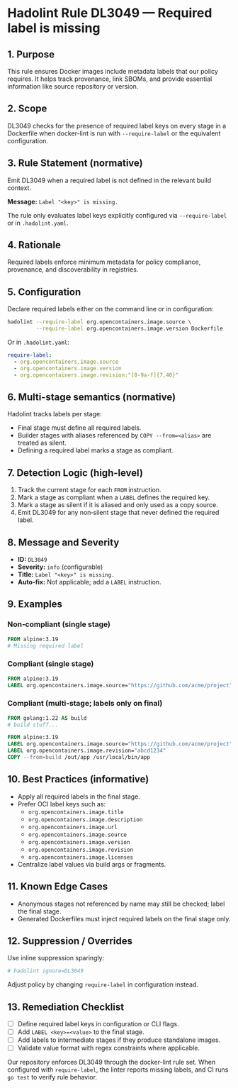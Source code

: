 # Hadolint Rule DL3049 — Required label is missing

## 1. Purpose
This rule ensures Docker images include metadata labels that our policy requires. It helps track provenance, link SBOMs, and provide essential information like source repository or version.

## 2. Scope
DL3049 checks for the presence of required label keys on every stage in a Dockerfile when docker-lint is run with `--require-label` or the equivalent configuration.

## 3. Rule Statement (normative)
Emit DL3049 when a required label is not defined in the relevant build context.

**Message:** `Label "<key>" is missing.`

The rule only evaluates label keys explicitly configured via `--require-label` or in `.hadolint.yaml`.

## 4. Rationale
Required labels enforce minimum metadata for policy compliance, provenance, and discoverability in registries.

## 5. Configuration
Declare required labels either on the command line or in configuration:

```sh
hadolint --require-label org.opencontainers.image.source \
         --require-label org.opencontainers.image.version Dockerfile
```

Or in `.hadolint.yaml`:

```yaml
require-label:
  - org.opencontainers.image.source
  - org.opencontainers.image.version
  - org.opencontainers.image.revision:"[0-9a-f]{7,40}"
```

## 6. Multi-stage semantics (normative)
Hadolint tracks labels per stage:
* Final stage must define all required labels.
* Builder stages with aliases referenced by `COPY --from=<alias>` are treated as silent.
* Defining a required label marks a stage as compliant.

## 7. Detection Logic (high-level)
1. Track the current stage for each `FROM` instruction.
2. Mark a stage as compliant when a `LABEL` defines the required key.
3. Mark a stage as silent if it is aliased and only used as a copy source.
4. Emit DL3049 for any non‑silent stage that never defined the required label.

## 8. Message and Severity
* **ID:** `DL3049`
* **Severity:** `info` (configurable)
* **Title:** `Label "<key>" is missing.`
* **Auto-fix:** Not applicable; add a `LABEL` instruction.

## 9. Examples
### Non‑compliant (single stage)
```Dockerfile
FROM alpine:3.19
# Missing required label
```

### Compliant (single stage)
```Dockerfile
FROM alpine:3.19
LABEL org.opencontainers.image.source="https://github.com/acme/project"
```

### Compliant (multi‑stage; labels only on final)
```Dockerfile
FROM golang:1.22 AS build
# build stuff...

FROM alpine:3.19
LABEL org.opencontainers.image.source="https://github.com/acme/project"
LABEL org.opencontainers.image.revision="abcd1234"
COPY --from=build /out/app /usr/local/bin/app
```

## 10. Best Practices (informative)
* Apply all required labels in the final stage.
* Prefer OCI label keys such as:
  * `org.opencontainers.image.title`
  * `org.opencontainers.image.description`
  * `org.opencontainers.image.url`
  * `org.opencontainers.image.source`
  * `org.opencontainers.image.version`
  * `org.opencontainers.image.revision`
  * `org.opencontainers.image.licenses`
* Centralize label values via build args or fragments.

## 11. Known Edge Cases
* Anonymous stages not referenced by name may still be checked; label the final stage.
* Generated Dockerfiles must inject required labels on the final stage only.

## 12. Suppression / Overrides
Use inline suppression sparingly:
```Dockerfile
# hadolint ignore=DL3049
```
Adjust policy by changing `require-label` in configuration instead.

## 13. Remediation Checklist
* [ ] Define required label keys in configuration or CLI flags.
* [ ] Add `LABEL <key>=<value>` to the final stage.
* [ ] Add labels to intermediate stages if they produce standalone images.
* [ ] Validate value format with regex constraints where applicable.

Our repository enforces DL3049 through the docker-lint rule set. When configured with `require-label`, the linter reports missing labels, and CI runs `go test` to verify rule behavior.
